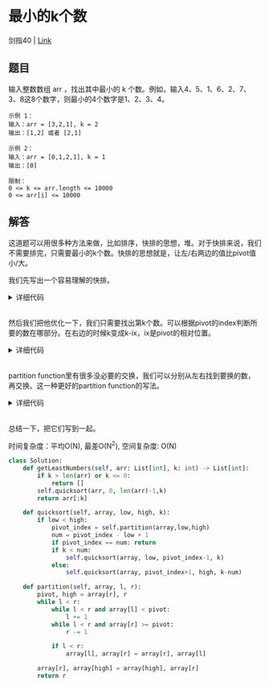 # 最小的k个数
剑指40 | [Link](https://leetcode-cn.com/problems/zui-xiao-de-kge-shu-lcof/)

## 题目
输入整数数组 arr ，找出其中最小的 k 个数。例如，输入4、5、1、6、2、7、3、8这8个数字，则最小的4个数字是1、2、3、4。

```
示例 1：
输入：arr = [3,2,1], k = 2
输出：[1,2] 或者 [2,1]

示例 2：
输入：arr = [0,1,2,1], k = 1
输出：[0]

限制：
0 <= k <= arr.length <= 10000
0 <= arr[i] <= 10000
```

## 解答
这道题可以用很多种方法来做，比如排序，快排的思想，堆。对于快排来说，我们不需要排完，只需要最小的k个数。快排的思想就是，让左/右两边的值比pivot值小/大。

我们先写出一个容易理解的快排。

<details>
<summary>详细代码</summary>

```python
class Solution:
    def getLeastNumbers(self, arr: List[int], k: int) -> List[int]:
        if k > len(arr) or k <= 0:
            return []
        self.quicksort(arr, 0, len(arr)-1)
        return arr[:k]

    def quicksort(self, array, low, high):
        if low < high:
            pivot_index = self.partition(array,low,high)
            self.quicksort(array, low, pivot_index-1)
            self.quicksort(array, pivot_index+1, high)

    def partition(self, nums, l, r):
        pivot = nums[r]
        i = l - 1
        for j in range(l, r):
            if nums[j] <= pivot:
                i += 1
                nums[i], nums[j] = nums[j], nums[i] # 只要小于pivot就放到左边
        nums[i + 1], nums[r] = nums[r], nums[i + 1] # 把pivot移到中间
        return i + 1
```
</details>
<br>

然后我们把他优化一下，我们只需要找出第k个数。可以根据pivot的index判断所要的数在哪部分。在右边的时候k变成k-ix，ix是pivot的相对位置。

<details>
<summary>详细代码</summary>

```python
def quicksort(self, array, low, high, k):
    if low < high:
        pivot_index = self.partition(array,low,high)
        ix = pivot_index - low + 1
        if pivot_index == ix: return
        if k < ix:
            self.quicksort(array, low, pivot_index-1, k)
        else:
            self.quicksort(array, pivot_index+1, high, k-ix)
```
</details>
<br>

partition function里有很多没必要的交换，我们可以分别从左右找到要换的数，再交换。这一种更好的partition function的写法。

<details>
<summary>详细代码</summary>

```python
def partition(self, array, l, r):
    pivot, high = array[r], r # 取最右为pivot， 记录最右index
    while l < r:
        # 找到，左右要交换的数
        while l < r and array[l] < pivot:
            l += 1
        while l < r and array[r] >= pivot:
            r -= 1
        # 交换
        if l < r:
            array[l], array[r] = array[r], array[l]
    # 把pivot的值放到中间
    array[r], array[high] = array[high], array[r]
    return r
```

</details>
<br>

总结一下，把它们写到一起。

时间复杂度：平均O(N), 最差O(N<sup>2</sup>), 空间复杂度: O(N)
```python
class Solution:
    def getLeastNumbers(self, arr: List[int], k: int) -> List[int]:
        if k > len(arr) or k <= 0:
            return []
        self.quicksort(arr, 0, len(arr)-1,k)
        return arr[:k]

    def quicksort(self, array, low, high, k):
        if low < high:
            pivot_index = self.partition(array,low,high)
            num = pivot_index - low + 1
            if pivot_index == num: return
            if k < num:
                self.quicksort(array, low, pivot_index-1, k)
            else:
                self.quicksort(array, pivot_index+1, high, k-num)

    def partition(self, array, l, r):
        pivot, high = array[r], r
        while l < r:
            while l < r and array[l] < pivot:
                l += 1
            while l < r and array[r] >= pivot:
                r -= 1

            if l < r:
                array[l], array[r] = array[r], array[l]

        array[r], array[high] = array[high], array[r]
        return r
```
